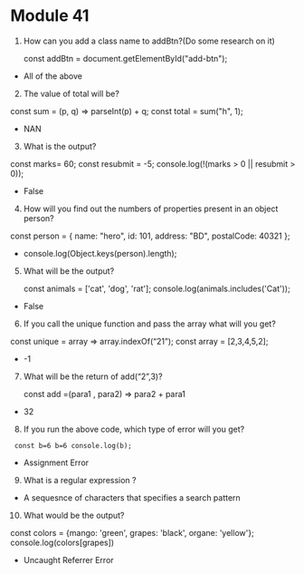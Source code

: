 # Module 41

<!-- Quiz -->

1. How can you add a class name to addBtn?(Do some research on it)
    
   const addBtn = document.getElementById("add-btn");

- All of the above

2. The value of total will be?

  const sum = (p, q) => parseInt(p) + q;
  const total = sum("h", 1);

- NAN

3. What is the output?

  const marks= 60;
  const resubmit = -5; 
  console.log(!(marks > 0 || resubmit > 0));
 
 - False

 4. How will you find out the numbers of properties present in an object person?
 
 const person = {
  name: "hero", 
  id: 101, 
  address: "BD",
  postalCode: 40321
};

- console.log(Object.keys(person).length);

5. What will be the output?

   const animals = ['cat', 'dog', 'rat'];
   console.log(animals.includes('Cat'));
 
 - False

 6. If you call the unique function and pass the array what will you get?

   const unique = array => array.indexOf(“21”);
   const array = [2,3,4,5,2];

- -1

7. What will be the return of add(“2”,3)?

   const add =(para1 , para2) => para2 + para1

- 32

8. If you run the above code, which type of error will you get?

 ` const b=6
  b=6
  console.log(b);`

- Assignment Error

9. What is a regular expression ?

- A sequesnce of characters that specifies a search pattern

10. What would be the output? 

   const colors = {mango: 'green', grapes: 'black', organe: 'yellow'};
   console.log(colors[grapes])

- Uncaught Referrer Error





